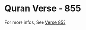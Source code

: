 # Quran Verse - 855 

For more infos, See [Verse 855](https://www.quranbookk.com/quran/search?q=855)